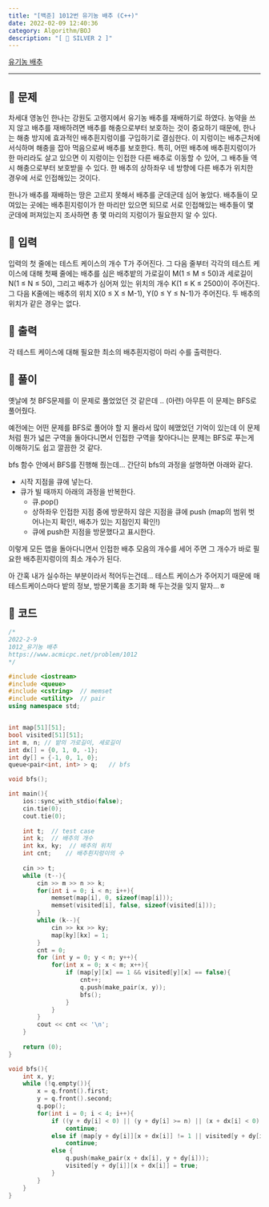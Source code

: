 ```yaml
---
title: "[백준] 1012번 유기농 배추 (C++)"
date: 2022-02-09 12:40:36
category: Algorithm/BOJ
description: "[ 🤍 SILVER 2 ]"
---
```

  
[유기농 배추](https://www.acmicpc.net/problem/1012)

- - -

## 🌟 문제

차세대 영농인 한나는 강원도 고랭지에서 유기농 배추를 재배하기로 하였다. 농약을 쓰지 않고 배추를 재배하려면 배추를 해충으로부터 보호하는 것이 중요하기 때문에, 한나는 해충 방지에 효과적인 배추흰지렁이를 구입하기로 결심한다. 이 지렁이는 배추근처에 서식하며 해충을 잡아 먹음으로써 배추를 보호한다. 특히, 어떤 배추에 배추흰지렁이가 한 마리라도 살고 있으면 이 지렁이는 인접한 다른 배추로 이동할 수 있어, 그 배추들 역시 해충으로부터 보호받을 수 있다. 한 배추의 상하좌우 네 방향에 다른 배추가 위치한 경우에 서로 인접해있는 것이다.

한나가 배추를 재배하는 땅은 고르지 못해서 배추를 군데군데 심어 놓았다. 배추들이 모여있는 곳에는 배추흰지렁이가 한 마리만 있으면 되므로 서로 인접해있는 배추들이 몇 군데에 퍼져있는지 조사하면 총 몇 마리의 지렁이가 필요한지 알 수 있다.

## 🌟 입력

입력의 첫 줄에는 테스트 케이스의 개수 T가 주어진다. 그 다음 줄부터 각각의 테스트 케이스에 대해 첫째 줄에는 배추를 심은 배추밭의 가로길이 M(1 ≤ M ≤ 50)과 세로길이 N(1 ≤ N ≤ 50), 그리고 배추가 심어져 있는 위치의 개수 K(1 ≤ K ≤ 2500)이 주어진다. 그 다음 K줄에는 배추의 위치 X(0 ≤ X ≤ M-1), Y(0 ≤ Y ≤ N-1)가 주어진다. 두 배추의 위치가 같은 경우는 없다.

## 🌟 출력

각 테스트 케이스에 대해 필요한 최소의 배추흰지렁이 마리 수를 출력한다.

## 🌟 풀이

옛날에 첫 BFS문제를 이 문제로 풀었었던 것 같은데 .. (아련) 아무튼 이 문제는 BFS로 풀어줬다.

예전에는 어떤 문제를 BFS로 풀어야 할 지 몰라서 많이 헤맸었던 기억이 있는데 이 문제처럼 뭔가 넓은 구역을 돌아다니면서 인접한 구역을 찾아다니는 문제는 BFS로 푸는게 이해하기도 쉽고 깔끔한 것 같다.

bfs 함수 안에서 BFS를 진행해 줬는데... 간단히 bfs의 과정을 설명하면 아래와 같다.

- 시작 지점을 큐에 넣는다.
- 큐가 빌 때까지 아래의 과정을 반복한다.
	- 큐.pop()
	- 상하좌우 인접한 지점 중에 방문하지 않은 지점을 큐에 push
		(map의 범위 벗어나는지 확인!, 배추가 있는 지점인지 확인!)
	- 큐에 push한 지점을 방문했다고 표시한다.

이렇게 모든 맵을 돌아다니면서 인접한 배추 모음의 개수를 세어 주면 그 개수가 바로 필요한 배추흰지렁이의 최소 개수가 된다.

아 간혹 내가 실수하는 부분이라서 적어두는건데... 테스트 케이스가 주어지기 때문에 매 테스트케이스마다 밭의 정보, 방문기록을 초기화 해 두는것을 잊지 말자...ㅎ

## 🌟 코드
```cpp
/*
2022-2-9    
1012_유기농 배추
https://www.acmicpc.net/problem/1012
*/

#include <iostream>
#include <queue>
#include <cstring>  // memset
#include <utility>  // pair
using namespace std;


int map[51][51];
bool visited[51][51];
int m, n; // 밭의 가로길이, 세로길이
int dx[] = {0, 1, 0, -1};
int dy[] = {-1, 0, 1, 0};
queue<pair<int, int> > q;   // bfs

void bfs();

int main(){
    ios::sync_with_stdio(false);
    cin.tie(0);
    cout.tie(0);
    
    int t;  // test case
    int k;  // 배추의 개수
    int kx, ky;  // 배추의 위치
    int cnt;    // 배추흰지렁이의 수
    
    cin >> t;
    while (t--){
        cin >> m >> n >> k;
        for(int i = 0; i < n; i++){
            memset(map[i], 0, sizeof(map[i]));
            memset(visited[i], false, sizeof(visited[i]));
        }
        while (k--){
            cin >> kx >> ky;
            map[ky][kx] = 1;
        }
        cnt = 0;
        for (int y = 0; y < n; y++){
            for(int x = 0; x < m; x++){
                if (map[y][x] == 1 && visited[y][x] == false){
                    cnt++;
                    q.push(make_pair(x, y));
                    bfs();
                }
            }
        }
        cout << cnt << '\n';
    }
    
    return (0);
}

void bfs(){
    int x, y;
    while (!q.empty()){
        x = q.front().first;
        y = q.front().second;
        q.pop();
        for(int i = 0; i < 4; i++){
            if ((y + dy[i] < 0) || (y + dy[i] >= n) || (x + dx[i] < 0) || (x + dx[i] >= m))
                continue;
            else if (map[y + dy[i]][x + dx[i]] != 1 || visited[y + dy[i]][x + dx[i]] == true)
                continue;
            else {
                q.push(make_pair(x + dx[i], y + dy[i]));
                visited[y + dy[i]][x + dx[i]] = true;
            }
        }
    }
}
```